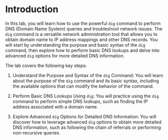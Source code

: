 # Introduction

In this lab, you will learn how to use the powerful `dig` command to perform DNS (Domain Name System) queries and troubleshoot network issues. The `dig` command is a versatile network administration tool that allows you to obtain domain name to IP address mappings and other DNS records. You will start by understanding the purpose and basic syntax of the `dig` command, then explore how to perform basic DNS lookups and delve into advanced `dig` options for more detailed DNS information.

The lab covers the following key steps:

1. Understand the Purpose and Syntax of the `dig` Command: You will learn about the purpose of the `dig` command and its basic syntax, including the available options that can modify the behavior of the command.

2. Perform Basic DNS Lookups Using `dig`: You will practice using the `dig` command to perform simple DNS lookups, such as finding the IP address associated with a domain name.

3. Explore Advanced `dig` Options for Detailed DNS Information: You will discover how to leverage advanced `dig` options to obtain more detailed DNS information, such as following the chain of referrals or performing non-recursive queries.
